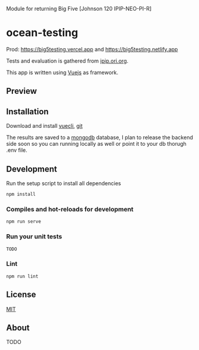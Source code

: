 Module for returning Big Five [Johnson 120 IPIP-NEO-PI-R]

# ocean-testing

Prod: https://big5testing.vercel.app and https://big5testing.netlify.app

Tests and evaluation is gathered from [ipip.ori.org](http://ipip.ori.org).

This app is written using [Vuejs](https://vuejs.org) as framework.

## Preview

## Installation

Download and install [vuecli](https://cli.vuejs.org),
[git](https://git-scm.com/downloads)

The results are saved to a [mongodb](https://www.mongodb.com/) database, I plan to release the backend side soon so you can running locally as well or point it to your db thorugh .env file.

## Development

Run the setup script to install all dependencies

```
npm install
```

### Compiles and hot-reloads for development

```
npm run serve
```

### Run your unit tests

```
TODO
```

### Lint

```
npm run lint
```

## License

[MIT](LICENSE)

## About

TODO
